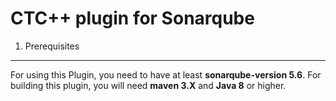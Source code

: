 CTC++ plugin for Sonarqube
==========================

1. Prerequisites
----------------

For using this Plugin, you need to have at least **sonarqube-version 5.6**.
For building this plugin, you will need **maven 3.X** and **Java 8** or higher.
